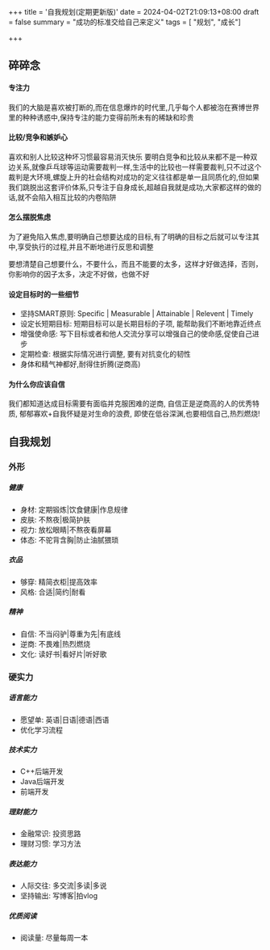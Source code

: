 +++
title = '自我规划(定期更新版)'
date = 2024-04-02T21:09:13+08:00
draft = false
summary = "成功的标准交给自己来定义"
tags = [ "规划", "成长"]

+++
## 碎碎念
#### 专注力
我们的大脑是喜欢被打断的,而在信息爆炸的时代里,几乎每个人都被泡在赛博世界里的种种诱惑中,保持专注的能力变得前所未有的稀缺和珍贵

#### 比较/竞争和嫉妒心
喜欢和别人比较这种坏习惯最容易消灭快乐
要明白竞争和比较从来都不是一种双边关系,就像乒乓球等运动需要裁判一样,生活中的比较也一样需要裁判,只不过这个裁判是大环境,螺旋上升的社会结构对成功的定义往往都是单一且同质化的,但如果我们跳脱出这套评价体系,只专注于自身成长,超越自我就是成功,大家都这样的做的话,就不会陷入相互比较的内卷陷阱

#### 怎么摆脱焦虑
为了避免陷入焦虑,要明确自己想要达成的目标,有了明确的目标之后就可以专注其中,享受执行的过程,并且不断地进行反思和调整

要想清楚自己想要什么，不要什么，而且不能要的太多，这样才好做选择，否则，你影响你的因子太多，决定不好做，也做不好

#### 设定目标时的一些细节
- 坚持SMART原则: Specific | Measurable | Attainable | Relevent | Timely
- 设定长短期目标: 短期目标可以是长期目标的子项, 能帮助我们不断地靠近终点
- 增强使命感: 写下目标或者和他人交流分享可以增强自己的使命感,促使自己进步
- 定期检查: 根据实际情况进行调整, 要有对抗变化的韧性
- 身体和精气神都好,耐得住折腾(逆商高)

#### 为什么你应该自信
我们都知道达成目标需要有面临并克服困难的逆商, 自信正是逆商高的人的优秀特质, 郁郁寡欢+自我怀疑是对生命的浪费, 即使在低谷深渊,也要相信自己,热烈燃烧!



## 自我规划
### 外形
##### 健康
- 身材: 定期锻炼|饮食健康|作息规律
- 皮肤: 不熬夜|极简护肤
- 视力: 放松眼睛|不熬夜看屏幕
- 体态: 不驼背含胸|防止油腻猥琐
##### 衣品
- 够穿: 精简衣柜|提高效率
- 风格: 合适|简约|耐看
##### 精神
- 自信: 不当闷驴|尊重为先|有底线
- 逆商: 不畏难|热烈燃烧
- 文化: 读好书|看好片|听好歌

### 硬实力
##### 语言能力
- 愿望单: 英语|日语|德语|西语
- 优化学习流程
##### 技术实力
- C++后端开发
- Java后端开发
- 前端开发
##### 理财能力
- 金融常识: 投资思路
- 理财习惯: 学习方法
##### 表达能力
- 人际交往: 多交流|多读|多说
- 坚持输出: 写博客|拍vlog
##### 优质阅读
- 阅读量: 尽量每周一本